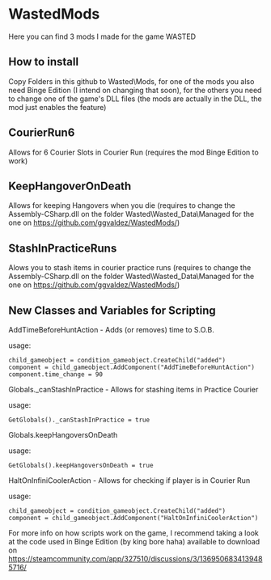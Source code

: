 # WastedMods
Here you can find 3 mods I made for the game WASTED

## How to install

Copy Folders in this github to Wasted\Mods, for one of the mods you also need Binge Edition (I intend on changing that soon), for the others you need to change one of the game's DLL files (the mods are actually in the DLL, the mod just enables the feature)

## CourierRun6 
Allows for 6 Courier Slots in Courier Run (requires the mod Binge Edition to work)
## KeepHangoverOnDeath
Allows for keeping Hangovers when you die (requires to change the Assembly-CSharp.dll on the folder Wasted\Wasted_Data\Managed for the one on https://github.com/ggvaldez/WastedMods/)
## StashInPracticeRuns
Alows you to stash items in courier practice runs (requires to change the Assembly-CSharp.dll on the folder Wasted\Wasted_Data\Managed for the one on https://github.com/ggvaldez/WastedMods/)

## New Classes and Variables for Scripting
AddTimeBeforeHuntAction - Adds (or removes) time to S.O.B.

usage:
```
child_gameobject = condition_gameobject.CreateChild("added")
component = child_gameobject.AddComponent("AddTimeBeforeHuntAction")
component.time_change = 90
```
Globals._canStashInPractice - Allows for stashing items in Practice Courier

usage:
```
GetGlobals()._canStashInPractice = true
```

Globals.keepHangoversOnDeath

usage:
```
GetGlobals().keepHangoversOnDeath = true
```
HaltOnInfiniCoolerAction - Allows for checking if player is in Courier Run

usage:
```
child_gameobject = condition_gameobject.CreateChild("added")
component = child_gameobject.AddComponent("HaltOnInfiniCoolerAction")
```

For more info on how scripts work on the game, I recommend taking a look at the code used in Binge Edition (by king bore haha) available to download on https://steamcommunity.com/app/327510/discussions/3/1369506834139485716/
